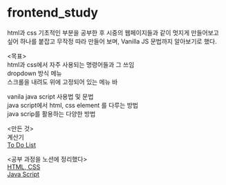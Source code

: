 # frontend_study

html과 css 기초적인 부분을 공부한 후 시중의 웹페이지들과 같이 멋지게 만들어보고 싶어 하나를 붙잡고 무작정 따라 만들어 보며, Vanilla JS 문법까지 알아보기로 했다.

<목표>   
html과 css에서 자주 사용되는 명령어들과 그 쓰임   
dropdown 방식 메뉴   
스크롤을 내려도 위에 고정되어 있는 메뉴 바   

vanila java script 사용법 및 문법   
java script에서 html, css element 를 다루는 방법   
java scrip를 활용하는 다양한 방법   


<만든 것>   
계산기   
[To  Do List](https://turtle-hwan.github.io/frontend_study/VanilaJS%20prac/)     

<공부 과정을 노션에 정리했다>   
[HTML, CSS](https://www.notion.so/html-css-js-81ab1ad78e724bf1be126b3f3046f8f4)   
[Java Script](https://www.notion.so/Java-Script-89f3758f6f74494c98a5392be6844f93#b7327c1973444e1590e83be719abfb18)   
